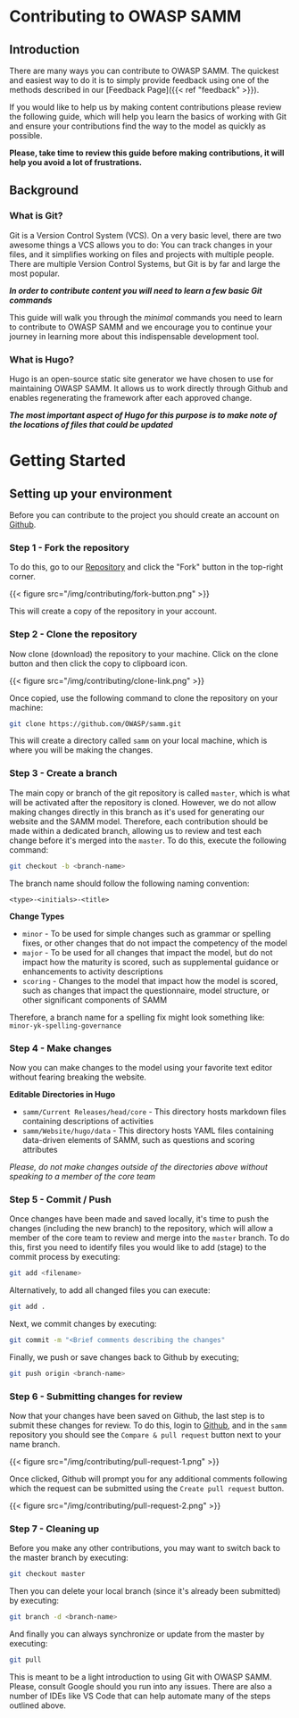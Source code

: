 
# Contributing to OWASP SAMM
## Introduction
There are many ways you can contribute to OWASP SAMM.  The quickest and easiest way to do it is to simply provide feedback using one of the methods described in our [Feedback Page]({{< ref "feedback" >}}).  

If you would like to help us by making content contributions please review the following guide, which will help you learn the basics of working with Git and ensure your contributions find the way to the model as quickly as possible. 

**Please, take time to review this guide before making contributions, it will help you avoid a lot of frustrations.**

## Background

### What is Git?

Git is a Version Control System (VCS). On a very basic level, there are two awesome things a VCS allows you to do: You can track changes in your files, and it simplifies working on files and projects with multiple people. There are multiple Version Control Systems, but Git is by far and large the most popular.

**_In order to contribute content you will need to learn a few basic Git commands_**

This guide will walk you through the _minimal_ commands you need to learn to contribute to OWASP SAMM and we encourage you to continue your journey in learning more about this indispensable development tool.

### What is Hugo?

Hugo is an open-source static site generator we have chosen to use for maintaining OWASP SAMM.  It allows us to work directly through Github and enables regenerating the framework after each approved change.  

**_The most important aspect of Hugo for this purpose is to make note of the locations of files that could be updated_**


# Getting Started

## Setting up your environment

Before you can contribute to the project you should create an account on [Github](https://github.com).  

### Step 1 - Fork the repository

To do this, go to our [Repository](https://github.com/OWASP/samm) and click the "Fork" button in the top-right corner.  

{{< figure src="/img/contributing/fork-button.png"  >}}

This will create a copy of the repository in your account.

### Step 2 - Clone the repository

Now clone (download) the repository to your machine. Click on the clone button and then click the copy to clipboard icon. 

{{< figure src="/img/contributing/clone-link.png"  >}}

Once copied, use the following command to clone the repository on your machine:

```bash
git clone https://github.com/OWASP/samm.git
```

This will create a directory called `samm` on your local machine, which is where you will be making the changes.

### Step 3 - Create a branch

The main copy or branch of the git repository is called `master`, which is what will be activated after the repository is cloned.  However, we do not allow making changes directly in this branch as it's used for generating our website and the SAMM model.  Therefore, each contribution should be made within a dedicated branch, allowing us to review and test each change before it's merged into the `master`.  To do this, execute the following command:

```bash
git checkout -b <branch-name>
```

The branch name should follow the following naming convention:

`<type>-<initials>-<title>`

**Change Types**

* `minor` - To be used for simple changes such as grammar or spelling fixes, or other changes that do not impact the competency of the model
* `major` - To be used for all changes that impact the model, but do not impact how the maturity is scored, such as supplemental guidance or enhancements to activity descriptions
* `scoring` - Changes to the model that impact how the model is scored, such as changes that impact the questionnaire, model structure, or other significant components of SAMM

Therefore, a branch name for a spelling fix might look something like: `minor-yk-spelling-governance`

### Step 4 - Make changes

Now you can make changes to the model using your favorite text editor without fearing breaking the website.

**Editable Directories in Hugo**

* `samm/Current Releases/head/core` - This directory hosts markdown files containing descriptions of activities
* `samm/Website/hugo/data` - This directory hosts YAML files containing data-driven elements of SAMM, such as questions and scoring attributes

_Please, do not make changes outside of the directories above without speaking to a member of the core team_

### Step 5 - Commit / Push 

Once changes have been made and saved locally, it's time to push the changes (including the new branch) to the repository, which will allow a member of the core team to review and merge into the `master` branch.  To do this, first you need to identify files you would like to add (stage) to the commit process by executing:

```bash
git add <filename>
```

Alternatively, to add all changed files you can execute:

```bash
git add .
```

Next, we commit changes by executing:

```bash
git commit -m "<Brief comments describing the changes"
```

Finally, we push or save changes back to Github by executing;

```bash
git push origin <branch-name>
```

### Step 6 - Submitting changes for review

Now that your changes have been saved on Github, the last step is to submit these changes for review.  To do this, login to [Github](https://github.com), and in the `samm` repository you should see the `Compare & pull request` button next to your name branch.  

{{< figure src="/img/contributing/pull-request-1.png"  >}}

Once clicked, Github will prompt you for any additional comments following which the request can be submitted using the `Create pull request` button.

{{< figure src="/img/contributing/pull-request-2.png"  >}}

### Step 7 - Cleaning up

Before you make any other contributions, you may want to switch back to the master branch by executing:

```bash
git checkout master
```

Then you can delete your local branch (since it's already been submitted) by executing:

```bash
git branch -d <branch-name>
```

And finally you can always synchronize or update from the master by executing:

```bash
git pull
```

This is meant to be a light introduction to using Git with OWASP SAMM.  Please, consult Google should you run into any issues.  There are also a number of IDEs like VS Code that can help automate many of the steps outlined above.


